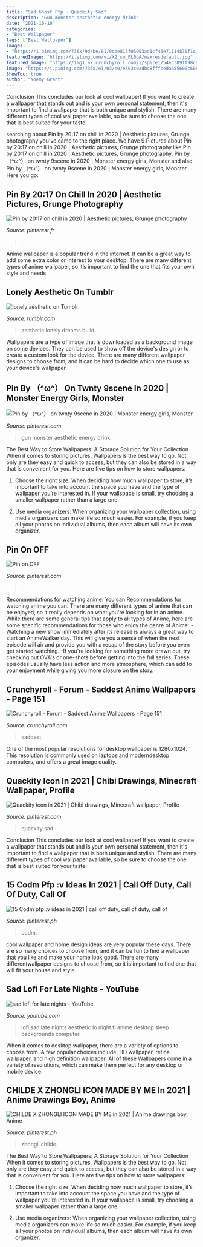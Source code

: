 ```yaml
---
title: "Sad Ghost Pfp ~ Quackity Sad"
description: "Gun monster aesthetic energy drink"
date: "2021-10-10"
categories:
- "Best Wallpaper"
tags: ["Best Wallpaper"]
images:
- "https://i.pinimg.com/736x/9d/be/81/9dbe813f05093ad1cf46e71114870f1c--ghosts-sad.jpg"
featuredImage: "https://i.ytimg.com/vi/X2_sm_PL0oA/maxresdefault.jpg"
featured_image: "https://img1.ak.crunchyroll.com/i/spire1/54ec3891f98c9a9eb3e6be0deba1d3d61224668258_full.jpg"
image: "https://i.pinimg.com/736x/e3/03/c0/e303c0adbd8fffceda655600c6082a48.jpg"
ShowToc: true
author: "Noemy Grant"
---
```



Conclusion
This concludes our look at cool wallpaper! If you want to create a wallpaper that stands out and is your own personal statement, then it's important to find a wallpaper that is both unique and stylish. There are many different types of cool wallpaper available, so be sure to choose the one that is best suited for your taste.

	

		
searching about Pin by 20:17 on chill in 2020 | Aesthetic pictures, Grunge photography you've came to the right place. We have 9 Pictures about Pin by 20:17 on chill in 2020 | Aesthetic pictures, Grunge photography like Pin by 20:17 on chill in 2020 | Aesthetic pictures, Grunge photography, Pin by （^ω^） on twnty 9scene in 2020 | Monster energy girls, Monster and also Pin by （^ω^） on twnty 9scene in 2020 | Monster energy girls, Monster. Here you go:
		
    
## Pin By 20:17 On Chill In 2020 | Aesthetic Pictures, Grunge Photography

<img loading=lazy src="https://i.pinimg.com/736x/72/e5/fb/72e5fbdf5e30dc51ff9c8f1a9cd68586.jpg" onerror="this.onerror=null;this.src='https://tse3.mm.bing.net/th?id=OIP.Z5VeZlFVY8FhOZxhELLC6wHaJq&amp;pid=15.1';" alt="Pin by 20:17 on chill in 2020 | Aesthetic pictures, Grunge photography">

_Source: pinterest.fr_

>. 

	

Anime wallpaper is a popular trend in the internet. It can be a great way to add some extra color or interest to your desktop. There are many different types of anime wallpaper, so it’s important to find the one that fits your own style and needs.

    
## Lonely Aesthetic On Tumblr

<img loading=lazy src="https://66.media.tumblr.com/7feb28c67692aeee9f1b11a0392a41b5/tumblr_pi3xntCQUq1v6azaq_540.jpg" onerror="this.onerror=null;this.src='https://tse2.mm.bing.net/th?id=OIP.YiiUnBOejBwp5aqdnD8UwgHaHa&amp;pid=15.1';" alt="lonely aesthetic on Tumblr">

_Source: tumblr.com_

>aesthetic lonely dreams build. 

	

Wallpapers are a type of image that is downloaded as a background image on some devices. They can be used to show off the device's design or to create a custom look for the device. There are many different wallpaper designs to choose from, and it can be hard to decide which one to use as your device's wallpaper.

    
## Pin By （^ω^） On Twnty 9scene In 2020 | Monster Energy Girls, Monster

<img loading=lazy src="https://i.pinimg.com/originals/15/10/ea/1510ea959a0d88a08736e3b137506e3a.jpg" onerror="this.onerror=null;this.src='https://tse1.mm.bing.net/th?id=OIP.sjHV-r8l8eo8mxoDhN5JDAHaFd&amp;pid=15.1';" alt="Pin by （^ω^） on twnty 9scene in 2020 | Monster energy girls, Monster">

_Source: pinterest.com_

>gun monster aesthetic energy drink. 

	

The Best Way to Store Wallpapers: A Storage Solution for Your Collection
When it comes to storing pictures, Wallpapers is the best way to go. Not only are they easy and quick to access, but they can also be stored in a way that is convenient for you. Here are five tips on how to store wallpapers:
1) Choose the right size: When deciding how much wallpaper to store, it’s important to take into account the space you have and the type of wallpaper you’re interested in. If your wallspace is small, try choosing a smaller wallpaper rather than a large one.

2) Use media organizers: When organizing your wallpaper collection, using media organizers can make life so much easier. For example, if you keep all your photos on individual albums, then each album will have its own organizer.

    
## Pin On OFF

<img loading=lazy src="https://i.pinimg.com/736x/9d/be/81/9dbe813f05093ad1cf46e71114870f1c--ghosts-sad.jpg" onerror="this.onerror=null;this.src='https://tse1.mm.bing.net/th?id=OIP.zqJ1rnpsTDkJaX5HmOEy8gHaIX&amp;pid=15.1';" alt="Pin on OFF">

_Source: pinterest.com_

>. 

	

Recommendations for watching anime: You can
Recommendations for watching anime you can. There are many different types of anime that can be enjoyed, so it really depends on what you're looking for in an anime. While there are some general tips that apply to all types of Anime, here are some specific recommendations for those who enjoy the genre of Anime: 
-Watching a new show immediately after its release is always a great way to start an AnimeWalker day. This will give you a sense of when the next episode will air and provide you with a recap of the story before you even get started watching. 
-If you're looking for something more drawn out, try checking out OVA's or one-shots before getting into the full series. These episodes usually have less action and more atmosphere, which can add to your enjoyment while giving you more closure on the story.

    
## Crunchyroll - Forum - Saddest Anime Wallpapers - Page 151

<img loading=lazy src="https://img1.ak.crunchyroll.com/i/spire1/54ec3891f98c9a9eb3e6be0deba1d3d61224668258_full.jpg" onerror="this.onerror=null;this.src='https://tse1.mm.bing.net/th?id=OIP.Ze1HqPyOc7bM9k37oertrAHaFj&amp;pid=15.1';" alt="Crunchyroll - Forum - Saddest Anime Wallpapers - Page 151">

_Source: crunchyroll.com_

>saddest. 

	

One of the most popular resolutions for desktop wallpaper is 1280x1024. This resolution is commonly used on laptops and moderndesktop computers, and offers a great image quality.

    
## Quackity Icon In 2021 | Chibi Drawings, Minecraft Wallpaper, Profile

<img loading=lazy src="https://i.pinimg.com/736x/57/cc/4a/57cc4ac4f31b4aef01af16915ca30221.jpg" onerror="this.onerror=null;this.src='https://tse1.mm.bing.net/th?id=OIP.m7EeM3NfPuFi6-_LNsZyvAHaHa&amp;pid=15.1';" alt="Quackity icon in 2021 | Chibi drawings, Minecraft wallpaper, Profile">

_Source: pinterest.com_

>quackity sad. 

	

Conclusion
This concludes our look at cool wallpaper! If you want to create a wallpaper that stands out and is your own personal statement, then it's important to find a wallpaper that is both unique and stylish. There are many different types of cool wallpaper available, so be sure to choose the one that is best suited for your taste.

    
## 15 Codm Pfp :v Ideas In 2021 | Call Off Duty, Call Of Duty, Call Of

<img loading=lazy src="https://i.pinimg.com/474x/78/a0/97/78a0979fee82d5b74e5a7848986af1d1.jpg" onerror="this.onerror=null;this.src='https://tse1.mm.bing.net/th?id=OIP.jtXQ40KPjssqOYlUBateGgAAAA&amp;pid=15.1';" alt="15 Codm pfp :v ideas in 2021 | call off duty, call of duty, call of">

_Source: pinterest.ph_

>codm. 

	

cool wallpaper and home design ideas are very popular these days. There are so many choices to choose from, and it can be fun to find a wallpaper that you like and make your home look good. There are many differentwallpaper designs to choose from, so it is important to find one that will fit your house and style.

    
## Sad Lofi For Late Nights - YouTube

<img loading=lazy src="https://i.ytimg.com/vi/X2_sm_PL0oA/maxresdefault.jpg" onerror="this.onerror=null;this.src='https://tse2.mm.bing.net/th?id=OIP.3z74CCzJevETCaql4rNI2gHaEK&amp;pid=15.1';" alt="sad lofi for late nights - YouTube">

_Source: youtube.com_

>lofi sad late nights aesthetic lo night fi anime desktop sleep backgrounds computer. 

	

When it comes to desktop wallpaper, there are a variety of options to choose from. A few popular choices include: HD wallpaper, retina wallpaper, and high definition wallpaper. All of these Wallpapers come in a variety of resolutions, which can make them perfect for any desktop or mobile device. 

    
## CHILDE X ZHONGLI ICON MADE BY ME In 2021 | Anime Drawings Boy, Anime

<img loading=lazy src="https://i.pinimg.com/736x/e3/03/c0/e303c0adbd8fffceda655600c6082a48.jpg" onerror="this.onerror=null;this.src='https://tse4.mm.bing.net/th?id=OIP.5sPG6DXEALgOy8hLNoggRwHaHa&amp;pid=15.1';" alt="CHILDE X ZHONGLI ICON MADE BY ME in 2021 | Anime drawings boy, Anime">

_Source: pinterest.ph_

>zhongli childe. 

	

The Best Way to Store Wallpapers: A Storage Solution for Your Collection
When it comes to storing pictures, Wallpapers is the best way to go. Not only are they easy and quick to access, but they can also be stored in a way that is convenient for you. Here are five tips on how to store wallpapers:
1) Choose the right size: When deciding how much wallpaper to store, it’s important to take into account the space you have and the type of wallpaper you’re interested in. If your wallspace is small, try choosing a smaller wallpaper rather than a large one.

2) Use media organizers: When organizing your wallpaper collection, using media organizers can make life so much easier. For example, if you keep all your photos on individual albums, then each album will have its own organizer.

